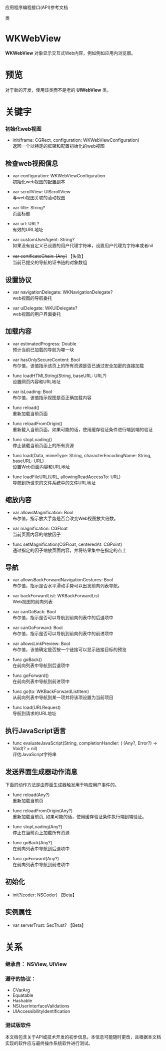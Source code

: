 应用程序编程接口(API)参考文档

类
# WKWebView
**WKWebView** 对象显示交互式Web内容，例如例如应用内浏览器。

# 预览
对于新的开发，使用该类而不是老的 **UIWebView** 类。

# 关键字
### 初始化web视图

*	init(frame: CGRect, configuration: WKWebViewConfiguration)   
	返回一个以特定的框架和配置初始化的web视图
	

<!-- more -->

## 检查web视图信息

*	var configuration: WKWebViewConfiguration   
	初始化web视图的配置副本

*	var scrollView: UIScrollView   
	与web视图关联的滚动视图

*	var title: String?   
	页面标题

*	var url: URL?   
	有效的URL地址

*	var customUserAgent: String?   
	如果没有自定义已设置的用户代理字符串，设置用户代理为字符串或者nil

*	~~var certificateChain: [Any]~~ 【失效】  
	当前已提交的导航的证书链的对象数组

## 设置协议
*	var navigationDelegate: WKNavigationDelegate?    
	web视图的导航委托

*	var uiDelegate: WKUIDelegate?    
	web视图的用户界面委托

## 加载内容
*	var estimatedProgress: Double   
	预计当前已加载的导航为哪一块

*	var hasOnlySecureContent: Bool   
	布尔值，该值指示该页上的所有资源是否已通过安全加密的连接加载

*	func loadHTMLString(String, baseURL: URL?)   
	设置网页内容和URL地址

*	var isLoading: Bool   
	布尔值，该值指示视图是否正确加载内容

*	func reload()   
	重新加载当前页面

*	func reloadFromOrigin()   
	重新载入当前页面，如果可能的话，使用缓存验证条件进行端到端的验证

*	func stopLoading()   
	停止装载当前页面上的所有资源

*	func load(Data, mimeType: String, characterEncodingName: String, baseURL: URL)   
	设置Web页面内容和URL地址

*	func loadFileURL(URL, allowingReadAccessTo: URL)   
	导航到所请求的文件系统中的文件URL地址

## 缩放内容
*	var allowsMagnification: Bool   
	布尔值，指示放大手势是否会改变Web视图放大倍数。

*	var magnification: CGFloat   
	当前页面内容的缩放因子

*	func setMagnification(CGFloat, centeredAt: CGPoint)   
	通过指定的因子缩放页面内容，并将结果集中在指定的点上

## 导航
*	var allowsBackForwardNavigationGestures: Bool   
	布尔值，指示是否水平滑动手势可以出发前向列表导航。

*	var backForwardList: WKBackForwardList   
	Web视图的前向列表

*	var canGoBack: Bool   
	布尔值，指示是否可以导航到前向列表中的后退项中

*	var canGoForward: Bool   
	布尔值，指示是否可以导航到前向列表中的前进项中

*	var allowsLinkPreview: Bool   
	布尔值，该值确定是否按一个链接可以显示链接目标的预览

*	func goBack()   
	在前向列表中导航到后退项中

*	func goForward()   
	在前向列表中导航到前进项中

*	func go(to: WKBackForwardListItem)   
	从前向列表中导航到某一项并将该项设置为当前项目

*	func load(URLRequest)   
	导航到请求的URL地址

## 执行JavaScript语言
*	func evaluateJavaScript(String, completionHandler: ( (Any?, Error?) -> Void)? = nil)   
	评估JavaScript字符串

## 发送界面生成器动作消息
下面的动作方法是由界面生成器触发用于响应用户事件的。

*	func reload(Any?)   
	重新加载当前页

*	func reloadFromOrigin(Any?)   
	重新加载当前页, 如果可能的话，使用缓存验证条件执行端到端验证。

*	func stopLoading(Any?)   
	停止在当前页上加载所有资源

*	func goBack(Any?)   
	在前向列表中导航到后退项中

*	func goForward(Any?)    
	在前向列表中导航到前进项中
##	初始化
*	init?(coder: NSCoder) 【Beta】

##	实例属性
*	var serverTrust: SecTrust? 【Beta】

# 关系
### 继承自： NSView, UIView

### 遵守的协议： 
*	CVarArg
*	Equatable
*	Hashable
*	NSUserInterfaceValidations
*	UIAccessibilityIdentification

### 测试版软件
本文档包含关于API或技术开发的初步信息。本信息可能随时更改，且根据本文档实现的软件应与最终操作系统软件进行测试。

